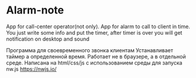 # Alarm-note
App for call-center operator(not only).
App for alarm to call to client in time.
You just write some info and put the timer,
after timer is over you will get notification on desktop and sound

Программа для своевременного звонка клиентам
Устанавливает таймер а определенной время.
Работает не в браузере, а в отдельной среде.
Написана на html/css/js c использованием среды для запуска nw.js https://nwjs.io/ 
